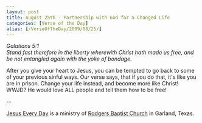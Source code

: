 ```yaml
---
layout: post
title: August 25th - Partnership with God for a Changed Life
categories: [Verse of the Day]
alias: [/VerseOfTheDay/2009/08/25/]
---
```


_Galatians 5:1  
Stand fast therefore in the liberty wherewith Christ hath made us
free, and be not entangled again with the yoke of bondage._

After you give your heart to Jesus, you can be tempted to go back
to some of your previous sinful ways. Our verse says, that if you do
that, it's like you are in prison. Change your life instead, and
become more like Christ! WWJD? He would love ALL people and tell them
how to be free!

 --

<a href=http://jesuseveryday.net>Jesus Every Day</a> is a ministry of <a href=http://rodgersbaptist.net>Rodgers Baptist Church</a> in Garland, Texas.
